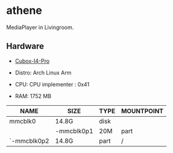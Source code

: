 # athene

MediaPlayer in Livingroom.

## Hardware

* [Cubox-I4-Pro](http://imx.solid-run.com/product/cubox-i4-pro/)

* Distro: Arch Linux Arm
* CPU: CPU implementer	: 0x41
* RAM: 1752 MB 

|NAME   |SIZE  |TYPE|MOUNTPOINT|
|-------|------|----|----------|
|mmcblk0| 14.8G    |disk| |
||-mmcblk0p1| 20M  |part| /boot|
|`-mmcblk0p2| 14.8G|part| / |



